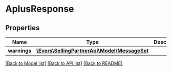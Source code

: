 # AplusResponse

## Properties
Name | Type | Description | Notes
------------ | ------------- | ------------- | -------------
**warnings** | [**\Evers\SellingPartnerApi\Model\MessageSet**](MessageSet.md) |  | [optional] 

[[Back to Model list]](../README.md#documentation-for-models) [[Back to API list]](../README.md#documentation-for-api-endpoints) [[Back to README]](../README.md)


